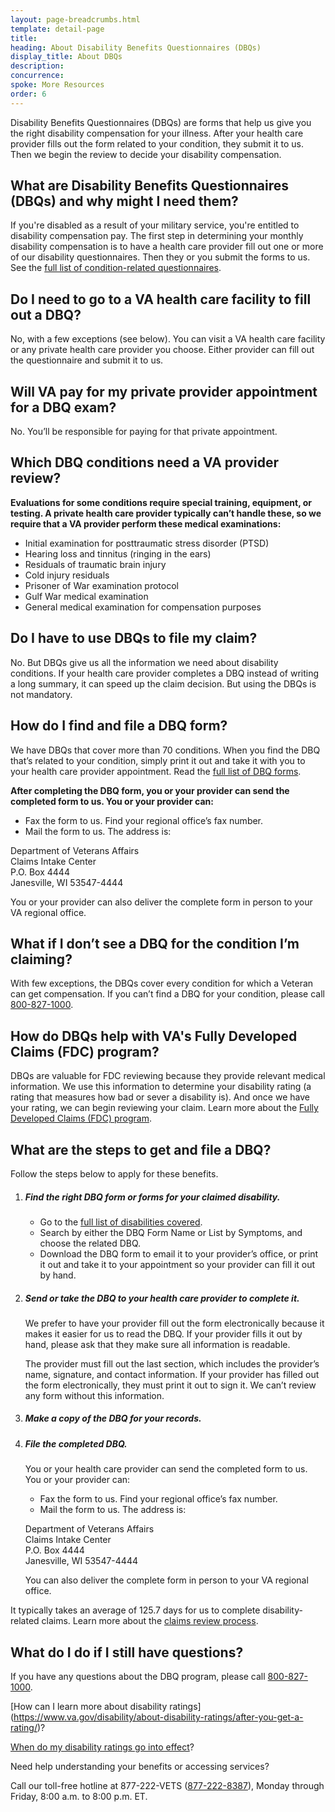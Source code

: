 ```yaml
---
layout: page-breadcrumbs.html
template: detail-page
title: 
heading: About Disability Benefits Questionnaires (DBQs) 
display_title: About DBQs
description: 
concurrence: 
spoke: More Resources
order: 6
---
```


<div class="va-introtext">

Disability Benefits Questionnaires (DBQs) are forms that help us give you the right disability compensation for your illness. 
After your health care provider fills out the form related to your condition, they submit it to us. Then we begin the review 
to decide your disability compensation. 

</div>

## What are Disability Benefits Questionnaires (DBQs) and why might I need them?

If you're disabled as a result of your military service, you're entitled to disability compensation pay. 
The first step in determining your monthly disability compensation is to have a health care provider fill out 
one or more of our disability questionnaires. Then they or you submit the forms to us. See the [full list of condition-related questionnaires](https://www.benefits.va.gov/COMPENSATION/dbq_ListByDBQFormName.asp).

## Do I need to go to a VA health care facility to fill out a DBQ?

No, with a few exceptions (see below). You can visit a VA health care facility or any private health care provider 
you choose. Either provider can fill out the questionnaire and submit it to us. 

## Will VA pay for my private provider appointment for a DBQ exam?

No. You’ll be responsible for paying for that private appointment.

## Which DBQ conditions need a VA provider review?

**Evaluations for some conditions require special training, equipment, or testing. A private health care provider 
typically can’t handle these, so we require that a VA provider perform these medical examinations:**

-	Initial examination for posttraumatic stress disorder (PTSD)
-	Hearing loss and tinnitus (ringing in the ears)
-	Residuals of traumatic brain injury
-	Cold injury residuals
-	Prisoner of War examination protocol
-	Gulf War medical examination
-	General medical examination for compensation purposes

## Do I have to use DBQs to file my claim?

No. But DBQs give us all the information we need about disability conditions. If your health
care provider completes a DBQ instead of writing a long summary, it can speed up the claim decision. 
But using the DBQs is not mandatory.

## How do I find and file a DBQ form?

We have DBQs that cover more than 70 conditions. When you find the DBQ that’s related to your condition, simply print it out and take it with you to your health care provider appointment. Read the [full list of DBQ forms](https://www.benefits.va.gov/COMPENSATION/dbq_listbysymptom.asp).

**After completing the DBQ form, you or your provider can send the completed form to us. You or your provider can:**

- Fax the form to us. Find your regional office’s fax number.
-	Mail the form to us. The address is:

<p class="va-address-block">
  Department of Veterans Affairs<br>
  Claims Intake Center<br>
  P.O. Box 4444<br>
  Janesville, WI 53547-4444<br>
  </p>

You or your provider can also deliver the complete form in person to your VA regional office.

## What if I don’t see a DBQ for the condition I’m claiming?

With few exceptions, the DBQs cover every condition for which a Veteran can get compensation. 
If you can’t find a DBQ for your condition, please call <a href="tel:+18008271000">800-827-1000</a>.

## How do DBQs help with VA's Fully Developed Claims (FDC) program?

DBQs are valuable for FDC reviewing because they provide relevant medical information. We use this information 
to determine your disability rating (a rating that measures how bad or sever a disability is). And once we 
have your rating, we can begin reviewing your claim. Learn more about the [Fully Developed Claims (FDC) program](https://www.va.gov/disability/how-to-file-claim/evidence-needed/fully-developed-claims/).

## What are the steps to get and file a DBQ?

Follow the steps below to apply for these benefits.

<ol class="process">
<li class="process-step list-one">

##### Find the right DBQ form or forms for your claimed disability.

-	Go to the [full list of disabilities covered](https://www.benefits.va.gov/COMPENSATION/dbq_disabilityexams.asp).
-	Search by either the DBQ Form Name or List by Symptoms, and choose the related DBQ.
-	Download the DBQ form to email it to your provider’s office, or print it out and take it to
your appointment so your provider can fill it out by hand.

</li>

<li class="process-step list-two">
  
##### Send or take the DBQ to your health care provider to complete it.

We prefer to have your provider fill out the form electronically because it makes it 
easier for us to read the DBQ. If your provider fills it out by hand, please ask that they 
make sure all information is readable.

The provider must fill out the last section, which includes the provider’s name, signature, 
and contact information. If your provider has filled out the form electronically, they must 
print it out to sign it. We can’t review any form without this information.

</li>

<li class="process-step list-three">
  
##### Make a copy of the DBQ for your records.

</li>

<li class="process-step list-four">
  
##### File the completed DBQ.

You or your health care provider can send the completed form to us. You or your provider can:

- Fax the form to us. Find your regional office’s fax number.
-	Mail the form to us. The address is:

<p class="va-address-block">
Department of Veterans Affairs<br>
Claims Intake Center<br>
P.O. Box 4444<br>
Janesville, WI 53547-4444<br>
</p>  
  
You can also deliver the complete form in person to your VA regional office.

</li>
</ol>

It typically takes an average of 125.7 days for us to complete disability-related claims. 
Learn more about the [claims review process](https://www.va.gov/disability/after-you-file-claim/).

## What do I do if I still have questions?

If you have any questions about the DBQ program, please call <a href="tel:+18008271000">800-827-1000</a>.
  
[How can I learn more about disability ratings]
(https://www.va.gov/disability/about-disability-ratings/after-you-get-a-rating/)?

[When do my disability ratings go into effect](https://www.va.gov/disability/about-disability-ratings/effective-date/)?

Need help understanding your benefits or accessing services?

Call our toll-free hotline at 877-222-VETS (<a href="tel:+18772228387">877-222-8387</a>), Monday through Friday, 
8:00 a.m. to 8:00 p.m. ET. 

